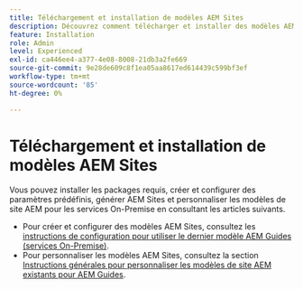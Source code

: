 ```yaml
---
title: Téléchargement et installation de modèles AEM Sites
description: Découvrez comment télécharger et installer des modèles AEM Sites
feature: Installation
role: Admin
level: Experienced
exl-id: ca446ee4-a377-4e08-8008-21db3a2fe669
source-git-commit: 9e28de609c8f1ea05aa8617ed614439c599bf3ef
workflow-type: tm+mt
source-wordcount: '85'
ht-degree: 0%

---
```


# Téléchargement et installation de modèles AEM Sites

Vous pouvez installer les packages requis, créer et configurer des paramètres prédéfinis, générer AEM Sites et personnaliser les modèles de site AEM pour les services On-Premise en consultant les articles suivants.

- Pour créer et configurer des modèles AEM Sites, consultez les [instructions de configuration pour utiliser le dernier modèle AEM Guides (services On-Premise)](../knowledge-base/kb-articles/publishing/download-install-aem-sites-templates-prem-kb.md).
- Pour personnaliser les modèles AEM Sites, consultez la section [Instructions générales pour personnaliser les modèles de site AEM existants pour AEM Guides](../knowledge-base/kb-articles/publishing/customize-exsisting-site-template-kb.md).

